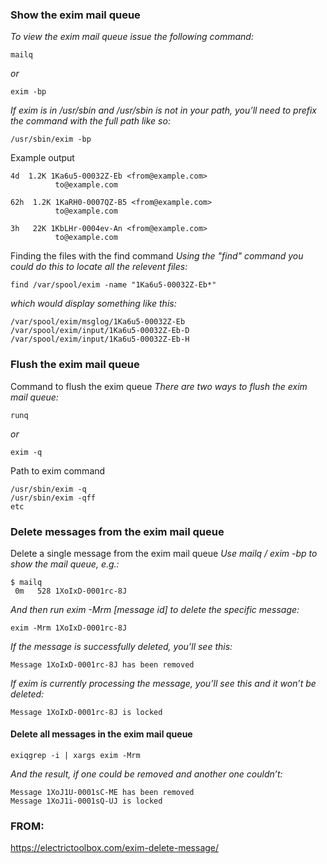 
### Show the exim mail queue
_To view the exim mail queue issue the following command:_
```
mailq
```
_or_
```
exim -bp
```
_If exim is in /usr/sbin and /usr/sbin is not in your path, you’ll need to prefix the command with the full path like so:_
```
/usr/sbin/exim -bp
```
Example output
```
4d  1.2K 1Ka6u5-00032Z-Eb <from@example.com>
          to@example.com

62h  1.2K 1KaRH0-0007QZ-B5 <from@example.com>
          to@example.com

3h   22K 1KbLHr-0004ev-An <from@example.com>
          to@example.com
```

Finding the files with the find command
_Using the "find" command you could do this to locate all the relevent files:_
```
find /var/spool/exim -name "1Ka6u5-00032Z-Eb*"
```
_which would display something like this:_
```
/var/spool/exim/msglog/1Ka6u5-00032Z-Eb
/var/spool/exim/input/1Ka6u5-00032Z-Eb-D
/var/spool/exim/input/1Ka6u5-00032Z-Eb-H
```

### Flush the exim mail queue
Command to flush the exim queue
_There are two ways to flush the exim mail queue:_
```
runq
```
_or_
```
exim -q
```
Path to exim command
```
/usr/sbin/exim -q
/usr/sbin/exim -qff
etc
```

### Delete messages from the exim mail queue
Delete a single message from the exim mail queue
_Use mailq / exim -bp to show the mail queue, e.g.:_
```
$ mailq
 0m   528 1XoIxD-0001rc-8J
```
_And then run exim -Mrm [message id] to delete the specific message:_
```
exim -Mrm 1XoIxD-0001rc-8J
```
_If the message is successfully deleted, you’ll see this:_
```
Message 1XoIxD-0001rc-8J has been removed
```
_If exim is currently processing the message, you’ll see this and it won’t be deleted:_
```
Message 1XoIxD-0001rc-8J is locked
```
#### Delete all messages in the exim mail queue
```
exiqgrep -i | xargs exim -Mrm
```
_And the result, if one could be removed and another one couldn’t:_
```
Message 1XoJ1U-0001sC-ME has been removed
Message 1XoJ1i-0001sQ-UJ is locked
```
### FROM:
https://electrictoolbox.com/exim-delete-message/
